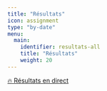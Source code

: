 ```yaml
---
title: "Résultats"
icon: assignment
type: "by-date"
menu:
  main:
    identifier: resultats-all
    title: "Résultats"
    weight: 20
---
```


<a href="direct/" class="btn btn-primary -lg ">🔥 Résultats en direct <span class="icon icon-angle-right"></span></a>
